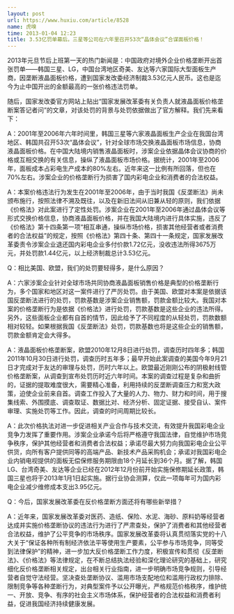 ```yaml
---
layout: post
url: https://www.huxiu.com/article/8528
name: 虎嗅
time: 2013-01-04 12:23
title: 3.53亿罚单幕后。三星等公司在六年里召开53次“晶体会议”合谋面板价格！
---
```

2013年元旦节后上班第一天的热门新闻是：中国政府对境外企业价格垄断开出首张罚单——韩国三星、LG，中国台湾地区奇美、友达等六家国际大型面板生产商，因垄断液晶面板价格，遭到国家发改委经济制裁3.53亿元人民币。这也是迄今为止中国开出的金额最高的一张价格违法罚单。

随后，国家发改委官方网站上贴出“国家发展改革委有关负责人就液晶面板价格垄断案答记者问”的文章，对该处罚的背景与处罚依据做出了官方解释。我们先来看下：

A：2001年至2006年六年时间里，韩国三星等六家液晶面板生产企业在我国台湾地区、韩国共召开53次“晶体会议”，针对全球市场交换液晶面板市场信息，协商液晶面板价格。在中国大陆境内销售液晶面板时，涉案企业依据晶体会议协商的价格或互相交换的有关信息，操纵了液晶面板市场价格。据统计，2001年至2006年，面板成本占彩电生产成本的80%左右。近年来这一比例有所回落，但也在70%左右。涉案企业的价格垄断行为损害了国内彩电企业和消费者的合法权益。

A：本案价格违法行为发生在2001年至2006年，由于当时我国《反垄断法》尚未颁布施行，按照法律不溯及既往，以及在新旧法间从旧兼从轻的原则，我们依据《价格法》对此案进行了定性处罚。涉案企业在2001年至2006年通过晶体会议等形式交换价格信息，协商液晶面板价格，并在我国大陆境内进行具体实施，违反了《价格法》第十四条第一项“相互串通，操纵市场价格，损害其他经营者或者消费者的合法权益”的规定，按照《价格法》第四十条、第四十一条规定，国家发展改革委责令涉案企业退还国内彩电企业多付价款1.72亿元，没收违法所得3675万元，并处罚款1.44亿元，以上经济制裁总计3.53亿元。

Q：相比美国、欧盟，我们的处罚要轻得多，是什么原因？

A：六家涉案企业针对全球市场共同协商液晶面板销售价格是典型的价格垄断行为，多个国家和地区对这一案件进行了严厉处罚。由于美国、欧盟对本案是依据该国反垄断法进行的处罚，罚款基数是涉案企业销售额，罚款金额比较大。我国对本案的价格垄断行为是依据《价格法》进行处罚，罚款基数是这些企业的违法所得。另外，这些面板企业都有自首的情节，因此给予了不同程度的从轻处罚，罚款数额相对较轻。如果根据我国《反垄断法》处罚，罚款基数也将是这些企业的销售额，罚款金额肯定会大得多。

A：液晶面板价格垄断案，欧盟2010年12月8日进行处罚，调查历时四年多；韩国2011年10月30日进行处罚，调查历时五年多；最早开始此案调查的美国今年9月21日才完成对于友达的审理与处罚，历时六年以上。欧盟最近刚刚公布的阴极射线管价格垄断案，从调查到宣布处罚历时近六年时间。本案的调查过程是复杂和曲折的，证据的提取难度很大，需要精心准备，利用持续的反垄断调查压力和宽大政策，迫使企业前来自首。调查工作投入了大量的人力、物力、财力和时间，用于搜集线索、外围摸底、调查取证、数据比对、经济分析、固定证据、接受自认、案件审理、实施处罚等工作。因此，调查的时间周期比较长。

A：此次价格执法对进一步促进相关产业合作与技术交流，有效提升我国彩电企业竞争力发挥了重要作用。涉案企业承诺今后将严格遵守我国法律，自觉维护市场竞争秩序，保护其他经营者和消费者合法权益；承诺尽最大努力向我国彩电企业公平供货，向所有客户提供同等的高端产品、新技术产品采购机会；承诺对我国彩电企业内销电视提供的面板无偿保修服务期限由18个月延长到36个月。据了解，韩国LG、台湾奇美、友达等企业已经在2012年12月份前开始实施保修期延长政策，韩国三星也将于2013年1月1日起实施。据行业协会测算，仅此一项每年可为国内彩电企业减少维修成本支出3.95亿元。

Q：今后，国家发展改革委在反价格垄断方面还将有哪些新举措？

A：近年来，国家发展改革委对医药、造纸、保险、水泥、海砂、原料奶等经营者达成并实施价格垄断协议的违法行为进行了严肃查处，保护了消费者和其他经营者合法权益，维护了公平竞争的市场秩序。国家发展改革委将认真贯彻落实党的十八大关于“保证各种所有制经济依法平等使用生产要素，公平参与市场竞争，同等受到法律保护”的精神，进一步加大反价格垄断工作力度，积极宣传和贯彻《反垄断法》、《价格法》等法律规定，在不断总结执法经验和深化理论研究的基础上，研究细化反价格垄断相关规定，出台相关行业指南，进一步明确市场竞争规则，引导经营者自觉守法经营。坚决查处垄断协议、滥用市场支配地位和滥用行政权力排除、限制竞争等各种垄断行为，对典型案件予以公开曝光，严格规范价格秩序，维护统一、开放、竞争、有序的社会主义市场体系，保护经营者的合法权益和消费者利益，促进我国经济持续健康发展。

